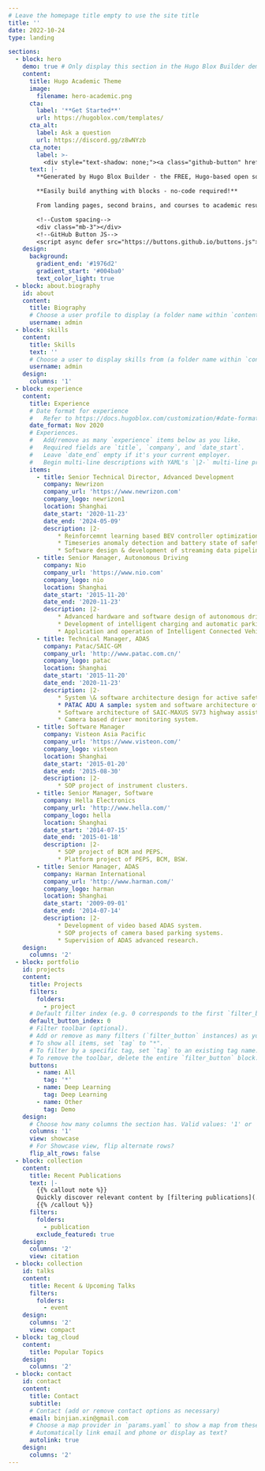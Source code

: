 ```yaml
---
# Leave the homepage title empty to use the site title
title: ''
date: 2022-10-24
type: landing

sections:
  - block: hero
    demo: true # Only display this section in the Hugo Blox Builder demo site
    content:
      title: Hugo Academic Theme
      image:
        filename: hero-academic.png
      cta:
        label: '**Get Started**'
        url: https://hugoblox.com/templates/
      cta_alt:
        label: Ask a question
        url: https://discord.gg/z8wNYzb
      cta_note:
        label: >-
          <div style="text-shadow: none;"><a class="github-button" href="https://github.com/HugoBlox/hugo-blox-builder" data-icon="octicon-star" data-size="large" data-show-count="true" aria-label="Star">Star Hugo Blox Builder</a></div><div style="text-shadow: none;"><a class="github-button" href="https://github.com/HugoBlox/theme-academic-cv" data-icon="octicon-star" data-size="large" data-show-count="true" aria-label="Star">Star the Academic template</a></div>
      text: |-
        **Generated by Hugo Blox Builder - the FREE, Hugo-based open source website builder trusted by 500,000+ sites.**

        **Easily build anything with blocks - no-code required!**

        From landing pages, second brains, and courses to academic resumés, conferences, and tech blogs.

        <!--Custom spacing-->
        <div class="mb-3"></div>
        <!--GitHub Button JS-->
        <script async defer src="https://buttons.github.io/buttons.js"></script>
    design:
      background:
        gradient_end: '#1976d2'
        gradient_start: '#004ba0'
        text_color_light: true
  - block: about.biography
    id: about
    content:
      title: Biography
      # Choose a user profile to display (a folder name within `content/authors/`)
      username: admin
  - block: skills
    content:
      title: Skills
      text: ''
      # Choose a user to display skills from (a folder name within `content/authors/`)
      username: admin
    design:
      columns: '1'
  - block: experience
    content:
      title: Experience
      # Date format for experience
      #   Refer to https://docs.hugoblox.com/customization/#date-format
      date_format: Nov 2020
      # Experiences.
      #   Add/remove as many `experience` items below as you like.
      #   Required fields are `title`, `company`, and `date_start`.
      #   Leave `date_end` empty if it's your current employer.
      #   Begin multi-line descriptions with YAML's `|2-` multi-line prefix.
      items:
        - title: Senior Technical Director, Advanced Development
          company: Newrizon
          company_url: 'https://www.newrizon.com'
          company_logo: newrizon1
          location: Shanghai
          date_start: '2020-11-23'
          date_end: '2024-05-09'
          description: |2-
              * Reinforcemnt learning based BEV controller optimization in multimodal complex environments.
              * Timeseries anomaly detection and battery state of safety prediction based on generative models.
              * Software design & development of streaming data pipelines 
        - title: Senior Manager, Autonomous Driving  
          company: Nio
          company_url: 'https://www.nio.com'
          company_logo: nio
          location: Shanghai
          date_start: '2015-11-20'
          date_end: '2020-11-23'
          description: |2-
              * Advanced hardware and software design of autonomous driving systems.
              * Development of intelligent charging and automatic parking assistance system.                      
              * Application and operation of Intelligent Connected Vehicle (ICV) road test in Shanghai and Beijing.
        - title: Technical Manager, ADAS 
          company: Patac/SAIC-GM
          company_url: 'http://www.patac.com.cn/'
          company_logo: patac
          location: Shanghai
          date_start: '2015-11-20'
          date_end: '2020-11-23'
          description: |2-
              * System \& software architecture design for active safety domain unit (ADU).
              * PATAC ADU A sample: system and software architecture of embedded platform.
              * Software architecture of SAIC-MAXUS SV73 highway assist.
              * Camera based driver monitoring system.
        - title: Software Manager
          company: Visteon Asia Pacific
          company_url: 'https://www.visteon.com/'
          company_logo: visteon
          location: Shanghai
          date_start: '2015-01-20'
          date_end: '2015-08-30'
          description: |2-
              * SOP project of instrument clusters.
        - title: Senior Manager, Software 
          company: Hella Electronics
          company_url: 'http://www.hella.com/'
          company_logo: hella
          location: Shanghai
          date_start: '2014-07-15'
          date_end: '2015-01-18'
          description: |2-
              * SOP project of BCM and PEPS.
              * Platform project of PEPS, BCM, BSW.
        - title: Senior Manager, ADAS
          company: Harman International
          company_url: 'http://www.harman.com/'
          company_logo: harman
          location: Shanghai
          date_start: '2009-09-01'
          date_end: '2014-07-14'
          description: |2-
              * Development of video based ADAS system.
              * SOP projects of camera based parking systems.
              * Supervision of ADAS advanced research.
    design:
      columns: '2'
  - block: portfolio
    id: projects
    content:
      title: Projects
      filters:
        folders:
          - project
      # Default filter index (e.g. 0 corresponds to the first `filter_button` instance below).
      default_button_index: 0
      # Filter toolbar (optional).
      # Add or remove as many filters (`filter_button` instances) as you like.
      # To show all items, set `tag` to "*".
      # To filter by a specific tag, set `tag` to an existing tag name.
      # To remove the toolbar, delete the entire `filter_button` block.
      buttons:
        - name: All
          tag: '*'
        - name: Deep Learning
          tag: Deep Learning
        - name: Other
          tag: Demo
    design:
      # Choose how many columns the section has. Valid values: '1' or '2'.
      columns: '1'
      view: showcase
      # For Showcase view, flip alternate rows?
      flip_alt_rows: false
  - block: collection
    content:
      title: Recent Publications
      text: |-
        {{% callout note %}}
        Quickly discover relevant content by [filtering publications](./publication/).
        {{% /callout %}}
      filters:
        folders:
          - publication
        exclude_featured: true
    design:
      columns: '2'
      view: citation
  - block: collection
    id: talks
    content:
      title: Recent & Upcoming Talks
      filters:
        folders:
          - event
    design:
      columns: '2'
      view: compact
  - block: tag_cloud
    content:
      title: Popular Topics
    design:
      columns: '2'
  - block: contact
    id: contact
    content:
      title: Contact
      subtitle:
      # Contact (add or remove contact options as necessary)
      email: binjian.xin@gmail.com
      # Choose a map provider in `params.yaml` to show a map from these coordinates
      # Automatically link email and phone or display as text?
      autolink: true
    design:
      columns: '2'
---
```

